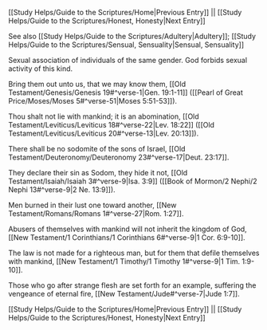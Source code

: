 [[Study Helps/Guide to the Scriptures/Home|Previous Entry]]  ||  [[Study Helps/Guide to the Scriptures/Honest, Honesty|Next Entry]]

 See also [[Study Helps/Guide to the Scriptures/Adultery|Adultery]]; [[Study Helps/Guide to the Scriptures/Sensual, Sensuality|Sensual, Sensuality]]

 Sexual association of individuals of the same gender. God forbids sexual activity of this kind.

 Bring them out unto us, that we may know them, [[Old Testament/Genesis/Genesis 19#^verse-1|Gen. 19:1-11]] ([[Pearl of Great Price/Moses/Moses 5#^verse-51|Moses 5:51-53]]).

 Thou shalt not lie with mankind; it is an abomination, [[Old Testament/Leviticus/Leviticus 18#^verse-22|Lev. 18:22]] ([[Old Testament/Leviticus/Leviticus 20#^verse-13|Lev. 20:13]]).

 There shall be no sodomite of the sons of Israel, [[Old Testament/Deuteronomy/Deuteronomy 23#^verse-17|Deut. 23:17]].

 They declare their sin as Sodom, they hide it not, [[Old Testament/Isaiah/Isaiah 3#^verse-9|Isa. 3:9]] ([[Book of Mormon/2 Nephi/2 Nephi 13#^verse-9|2 Ne. 13:9]]).

 Men burned in their lust one toward another, [[New Testament/Romans/Romans 1#^verse-27|Rom. 1:27]].

 Abusers of themselves with mankind will not inherit the kingdom of God, [[New Testament/1 Corinthians/1 Corinthians 6#^verse-9|1 Cor. 6:9-10]].

 The law is not made for a righteous man, but for them that defile themselves with mankind, [[New Testament/1 Timothy/1 Timothy 1#^verse-9|1 Tim. 1:9-10]].

 Those who go after strange flesh are set forth for an example, suffering the vengeance of eternal fire, [[New Testament/Jude#^verse-7|Jude 1:7]].

[[Study Helps/Guide to the Scriptures/Home|Previous Entry]]  ||  [[Study Helps/Guide to the Scriptures/Honest, Honesty|Next Entry]]